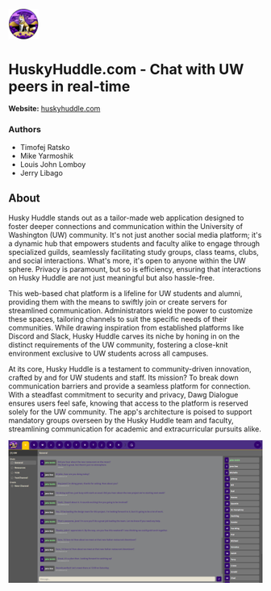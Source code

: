<img src="https://raw.githubusercontent.com/Kihsomray/huskyhuddle.com/master/public/logo512.png" width="12%" height="12%"><p></p> 
# HuskyHuddle.com - Chat with UW peers in real-time
**Website:** [huskyhuddle.com](https://huskyhuddle.com/)
### Authors
- Timofej Ratsko
- Mike Yarmoshik
- Louis John Lomboy
- Jerry Libago
## About
Husky Huddle stands out as a tailor-made web application designed to foster deeper connections and communication within the University of Washington (UW) community. It's not just another social media platform; it's a dynamic hub that empowers students and faculty alike to engage through specialized guilds, seamlessly facilitating study groups, class teams, clubs, and social interactions. What's more, it's open to anyone within the UW sphere. Privacy is paramount, but so is efficiency, ensuring that interactions on Husky Huddle are not just meaningful but also hassle-free.

This web-based chat platform is a lifeline for UW students and alumni, providing them with the means to swiftly join or create servers for streamlined communication. Administrators wield the power to customize these spaces, tailoring channels to suit the specific needs of their communities. While drawing inspiration from established platforms like Discord and Slack, Husky Huddle carves its niche by honing in on the distinct requirements of the UW community, fostering a close-knit environment exclusive to UW students across all campuses.

At its core, Husky Huddle is a testament to community-driven innovation, crafted by and for UW students and staff. Its mission? To break down communication barriers and provide a seamless platform for connection. With a steadfast commitment to security and privacy, Dawg Dialogue ensures users feel safe, knowing that access to the platform is reserved solely for the UW community. The app's architecture is poised to support mandatory groups overseen by the Husky Huddle team and faculty, streamlining communication for academic and extracurricular pursuits alike.

<img src="https://raw.githubusercontent.com/Kihsomray/huskyhuddle.com/master/public/images/dawg_dialogue_preview.png"><p></p>
